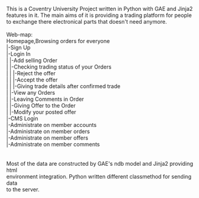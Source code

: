 This is a Coventry University Project written in Python with GAE and Jinja2<br/>
features in it. The main aims of it is providing a trading platform for people<br/>
to exchange there electronical parts that doesn't need anymore.<br/>
<br/>
Web-map:<br/>
Homepage,Browsing orders for everyone<br/>
|-Sign Up<br/>
|-Login In<br/>
|   |-Add selling Order<br/>
|   |-Checking trading status of your Orders<br/>
|   |   |-Reject the offer<br/>
|   |   |-Accept the offer<br/>
|   |       |-Giving trade details after confirmed trade<br/>
|   |-View any Orders<br/>
|       |-Leaving Comments in Order<br/>
|       |-Giving Offer to the Order<br/>
|       |-Modify your posted offer<br/>
|-CMS Login<br/>
    |-Administrate on member accounts<br/>
    |-Administrate on member orders<br/>
    |-Administrate on member offers<br/>
    |-Administrate on member comments<br/>
    <br/>
    <br/>
Most of the data are constructed by GAE's ndb model and Jinja2 providing html<br/>
environment integration. Python written different classmethod for sending data<br/>
to the server.<br/>